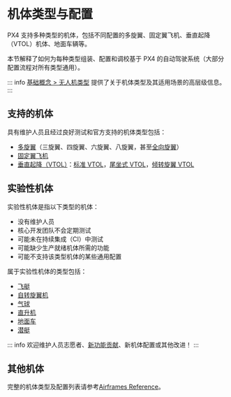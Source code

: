 # 机体类型与配置

PX4 支持多种类型的机体，包括不同配置的多旋翼、固定翼飞机、垂直起降（VTOL）机体、地面车辆等。

本节解释了如何为每种类型组装、配置和调校基于 PX4 的自动驾驶系统（大部分配置流程对所有类型通用）。

::: info
[基础概念 > 无人机类型](../getting_started/px4_basic_concepts.md#drone-types) 提供了关于机体类型及其适用场景的高层级信息。
:::

## 支持的机体

具有维护人员且经过良好测试和官方支持的机体类型包括：

- [多旋翼](../frames_multicopter/index.md)（三旋翼、四旋翼、六旋翼、八旋翼，甚至[全向旋翼](../frames_multicopter/omnicopter.md)）
- [固定翼飞机](../frames_plane/index.md)
- [垂直起降（VTOL）](../frames_vtol/index.md)：[标准 VTOL](../frames_vtol/standardvtol.md)，[尾坐式 VTOL](../frames_vtol/tailsitter.md)，[倾转旋翼 VTOL](../frames_vtol/tiltrotor.md)

## 实验性机体

实验性机体是指以下类型的机体：

- 没有维护人员
- 核心开发团队不会定期测试
- 可能未在持续集成（CI）中测试
- 可能缺少生产就绪机体所需的功能
- 可能不支持该类型机体的某些通用配置

属于实验性机体的类型包括：

- [飞艇](../frames_airship/index.md)
- [自转旋翼机](../frames_autogyro/index.md)
- [气球](../frames_balloon/index.md)
- [直升机](../frames_helicopter/index.md)
- [地面车](../frames_rover/index.md)
- [潜艇](../frames_sub/index.md)

::: info
欢迎维护人员志愿者、[新功能贡献](../contribute/index.md)、新机体配置或其他改进！
:::

## 其他机体

完整的机体类型及配置列表请参考[Airframes Reference](../airframes/airframe_reference.md)。